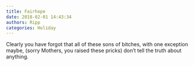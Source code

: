 ```yaml
---
title: Fairhope
date: 2018-02-01 14:43:34
authors: Ripp
categories: Holiday
---
```


 Clearly you have forgot that all of these sons of bitches, with one exception maybe,  (sorry Mothers, you raised these pricks) don’t tell the truth about anything.